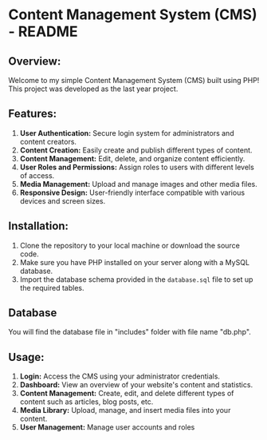 # Content Management System (CMS) - README

## Overview:
Welcome to my simple Content Management System (CMS) built using PHP! This project was developed as the last year project.

## Features:
1. **User Authentication:** Secure login system for administrators and content creators.
2. **Content Creation:** Easily create and publish different types of content.
3. **Content Management:** Edit, delete, and organize content efficiently.
4. **User Roles and Permissions:** Assign roles to users with different levels of access.
5. **Media Management:** Upload and manage images and other media files.
6. **Responsive Design:** User-friendly interface compatible with various devices and screen sizes.

## Installation:
1. Clone the repository to your local machine or download the source code.
2. Make sure you have PHP installed on your server along with a MySQL database.
3. Import the database schema provided in the `database.sql` file to set up the required tables.

## Database
You will find the database file in "includes" folder with file name "db.php".

## Usage:
1. **Login:** Access the CMS using your administrator credentials.
2. **Dashboard:** View an overview of your website's content and statistics.
3. **Content Management:** Create, edit, and delete different types of content such as articles, blog posts, etc.
4. **Media Library:** Upload, manage, and insert media files into your content.
5. **User Management:** Manage user accounts and roles
